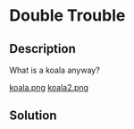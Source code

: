 # Double Trouble

## Description

What is a koala anyway?

[koala.png](koala.png)    [koala2.png](koala2.png)

## Solution

